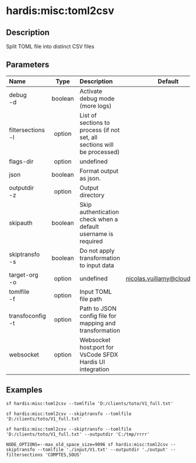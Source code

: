 <!-- This file has been generated with command 'sf hardis:doc:plugin:generate'. Please do not update it manually or it may be overwritten -->
# hardis:misc:toml2csv

## Description

Split TOML file into distinct CSV files

## Parameters

| Name                  |  Type   | Description                                                              |             Default             | Required | Options |
|:----------------------|:-------:|:-------------------------------------------------------------------------|:-------------------------------:|:--------:|:-------:|
| debug<br/>-d          | boolean | Activate debug mode (more logs)                                          |                                 |          |         |
| filtersections<br/>-l | option  | List of sections to process (if not set, all sections will be processed) |                                 |          |         |
| flags-dir             | option  | undefined                                                                |                                 |          |         |
| json                  | boolean | Format output as json.                                                   |                                 |          |         |
| outputdir<br/>-z      | option  | Output directory                                                         |                                 |          |         |
| skipauth              | boolean | Skip authentication check when a default username is required            |                                 |          |         |
| skiptransfo<br/>-s    | boolean | Do not apply transformation to input data                                |                                 |          |         |
| target-org<br/>-o     | option  | undefined                                                                | <nicolas.vuillamy@cloudity.com> |          |         |
| tomlfile<br/>-f       | option  | Input TOML file path                                                     |                                 |          |         |
| transfoconfig<br/>-t  | option  | Path to JSON config file for mapping and transformation                  |                                 |          |         |
| websocket             | option  | Websocket host:port for VsCode SFDX Hardis UI integration                |                                 |          |         |

## Examples

```shell
sf hardis:misc:toml2csv --tomlfile 'D:/clients/toto/V1_full.txt' 
```

```shell
sf hardis:misc:toml2csv --skiptransfo --tomlfile 'D:/clients/toto/V1_full.txt' 
```

```shell
sf hardis:misc:toml2csv --skiptransfo --tomlfile 'D:/clients/toto/V1_full.txt' --outputdir 'C:/tmp/rrrr'
```

```shell
NODE_OPTIONS=--max_old_space_size=9096 sf hardis:misc:toml2csv --skiptransfo --tomlfile './input/V1.txt' --outputdir './output' --filtersections 'COMPTES,SOUS'
```


